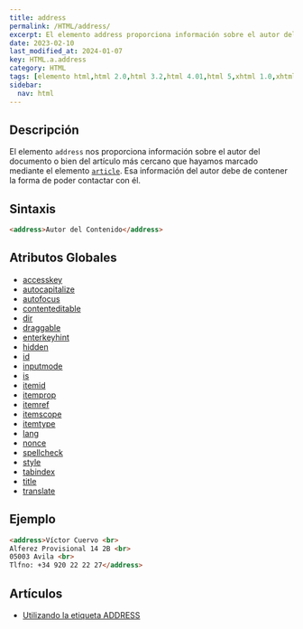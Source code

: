 ```yaml
---
title: address
permalink: /HTML/address/
excerpt: El elemento address proporciona información sobre el autor del documento o artículo, incluyendo contacto. (HTML)
date: 2023-02-10
last_modified_at: 2024-01-07
key: HTML.a.address
category: HTML
tags: [elemento html,html 2.0,html 3.2,html 4.01,html 5,xhtml 1.0,xhtml 1.1]
sidebar:
  nav: html
---
```


## Descripción


El elemento `address` nos proporciona información sobre el autor del documento o bien del artículo más cercano que hayamos marcado mediante el elemento [`article`](https://www.w3api.com/HTML/article). Esa información del autor debe de contener la forma de poder contactar con él.


## Sintaxis


```html
<address>Autor del Contenido</address>
```


## Atributos Globales

- [accesskey](/HTML/accesskey/)
- [autocapitalize](/HTML/autocapitalize/)
- [autofocus](/HTML/autofocus/)
- [contenteditable](/HTML/contenteditable/)
- [dir](/HTML/dir/)
- [draggable](/HTML/draggable/)
- [enterkeyhint](/HTML/enterkeyhint/)
- [hidden](/HTML/hidden/)
- [id](https://www.w3api.com/HTML/id/)
- [inputmode](/HTML/inputmode/)
- [is](/HTML/is/)
- [itemid](/HTML/itemid/)
- [itemprop](/HTML/itemprop/)
- [itemref](/HTML/itemref/)
- [itemscope](/HTML/itemscope/)
- [itemtype](/HTML/itemtype/)
- [lang](/HTML/lang/)
- [nonce](/HTML/nonce/)
- [spellcheck](/HTML/spellcheck/)
- [style](/HTML/style/)
- [tabindex](/HTML/tabindex/)
- [title](/HTML/title/)
- [translate](/HTML/translate/)

## Ejemplo


```html
<address>Víctor Cuervo <br>
Alferez Provisional 14 2B <br>
05003 Avila <br>
Tlfno: +34 920 22 22 27</address>
```


## Artículos

- [Utilizando la etiqueta ADDRESS](http://lineadecodigo.com/html/utilizando-la-etiqueta-address/)
